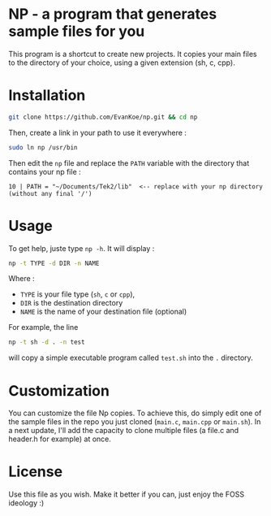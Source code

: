 # NP - a program that generates sample files for you

This program is a shortcut to create new projects. It copies your main files to the directory of your choice, using a given extension (sh, c, cpp).

# Installation

```bash
git clone https://github.com/EvanKoe/np.git && cd np
```
Then, create a link in your path to use it everywhere :  
```bash
sudo ln np /usr/bin
```
Then edit the `np` file and replace the `PATH` variable with the directory that contains your np file :
```
10 | PATH = "~/Documents/Tek2/lib"  <-- replace with your np directory (without any final '/')
```

# Usage
To get help, juste type `np -h`. It will display :  
```bash
np -t TYPE -d DIR -n NAME
```
Where :  
- `TYPE` is your file type (`sh`, `c` or `cpp`),
- `DIR` is the destination directory
- `NAME` is the name of your destination file (optional)

For example, the line  
```bash
np -t sh -d . -n test
```
will copy a simple executable program called `test.sh` into the `.` directory. 

# Customization

You can customize the file Np copies. To achieve this, do simply edit one of the sample files in the repo you just cloned (`main.c`, `main.cpp` or `main.sh`). In a next update, I'll add the capacity to clone multiple files (a file.c and header.h for example) at once.

# License
Use this file as you wish. Make it better if you can, just enjoy the FOSS ideology :)
